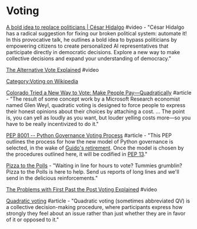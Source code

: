 # Voting

[A bold idea to replace politicians \| César Hidalgo](https://www.youtube.com/watch?v=CyGWML6cI_k) \#video - "César Hidalgo has a radical suggestion for fixing our broken political system: automate it! In this provocative talk, he outlines a bold idea to bypass politicians by empowering citizens to create personalized AI representatives that participate directly in democratic decisions. Explore a new way to make collective decisions and expand your understanding of democracy."

[The Alternative Vote Explained](https://www.youtube.com/watch?v=3Y3jE3B8HsE&list=PLIilwIraDV2LO0itulEQl76KwCRhCdN8H&index=2) \#video

[Category:Voting on Wikipedia](https://en.wikipedia.org/wiki/Category:Voting)

[Colorado Tried a New Way to Vote: Make People Pay—Quadratically](https://www.wired.com/story/colorado-quadratic-voting-experiment/?CNDID=56448331&CNDID=56448331&bxid=MzU4MjA3ODc1OTY3S0&hasha=a4e0982fff34175ac7f7d1eb46fa9e04&hashb=6e073a1192b227f17ad7655d5d8555ee00214402&mbid=nl_041619_daily_list3_p2&source=DAILY_NEWSLETTER&utm_brand=wired&utm_mailing=WIRED%20NL%20041619%20%281%29&utm_medium=email&utm_source=nl) \#article - "The result of some concept work by a Microsoft Research economist named Glen Weyl, quadratic voting is designed to force people to express their honest opinions about their choices by attaching a cost. ... The point is, you can yell as loudly as you want, but louder yelling costs more—so you have to be really incentivized to do it."

[PEP 8001 -- Python Governance Voting Process](https://www.python.org/dev/peps/pep-8001/) \#article - "This PEP outlines the process for how the new model of Python governance is selected, in the wake of [Guido's retirement](https://mail.python.org/pipermail/python-committers/2018-July/005664.html). Once the model is chosen by the procedures outlined here, it will be codified in [PEP 13](https://www.python.org/dev/peps/pep-0013)."

[Pizza to the Polls](https://polls.pizza/) - "Waiting in line for hours to vote? Tummies grumblin? Pizza to the Polls is here to help. Send us reports of long lines and we'll send in the delicious reinforcements."

[The Problems with First Past the Post Voting Explained](https://www.youtube.com/watch?v=s7tWHJfhiyo&list=PLIilwIraDV2LO0itulEQl76KwCRhCdN8H&index=2) \#video

[Quadratic voting](https://en.wikipedia.org/wiki/Quadratic_voting) \#article - "Quadratic voting \(sometimes abbreviated QV\) is a collective decision-making procedure, where participants express how strongly they feel about an issue rather than just whether they are in favor of it or opposed to it."

